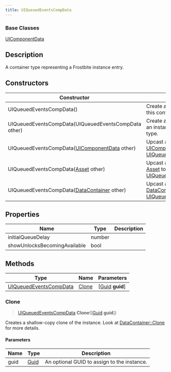 ```yaml
---
title: UIQueuedEventsCompData
---
```

### Base Classes

[UIComponentData](UIComponentData)

## Description

A container type representing a Frostbite instance entry.

## Constructors

| Constructor                                                                       | Description                                                                                                                         |
| --------------------------------------------------------------------------------- | ----------------------------------------------------------------------------------------------------------------------------------- |
| UIQueuedEventsCompData()                                                          | Create a new instance of this container type.                                                                                       |
| UIQueuedEventsCompData(UIQueuedEventsCompData other)                              | Create a reference copy of an instance of the same type.                                                                            |
| UIQueuedEventsCompData([UIComponentData](UIComponentData) other)                  | Upcast an instance of type [UIComponentData](UIComponentData) to [UIQueuedEventsCompData](UIQueuedEventsCompData).                  |
| UIQueuedEventsCompData([Asset](Asset) other)                                      | Upcast an instance of type [Asset](Asset) to [UIQueuedEventsCompData](UIQueuedEventsCompData).                                      |
| UIQueuedEventsCompData([DataContainer](/vext/ref/shared/class/datacontainer) other) | Upcast an instance of type [DataContainer](/vext/ref/shared/class/datacontainer) to [UIQueuedEventsCompData](UIQueuedEventsCompData). |

## Properties

| Name                         | Type   | Description |
| ---------------------------- | ------ | ----------- |
| initialQueueDelay            | number |             |
| showUnlocksBecomingAvailable | bool   |             |

## Methods

| Type                                             | Name            | Parameters                                     |
| ------------------------------------------------ | --------------- | ---------------------------------------------- |
| [UIQueuedEventsCompData](UIQueuedEventsCompData) | [Clone](#clone) | \[[Guid](/vext/ref/shared/class/guid) **guid**\] |

### Clone

> [UIQueuedEventsCompData](UIQueuedEventsCompData) **Clone**(\[[Guid](/vext/ref/shared/class/guid) **guid**\])

Creates a shallow-copy clone of the instance. Look at [DataContainer::Clone](/vext/ref/shared/class/datacontainer#clone) for more details.

#### Parameters

| Name | Type         | Description                                 |
| ---- | ------------ | ------------------------------------------- |
| guid | [Guid](Guid) | An optional GUID to assign to the instance. |
